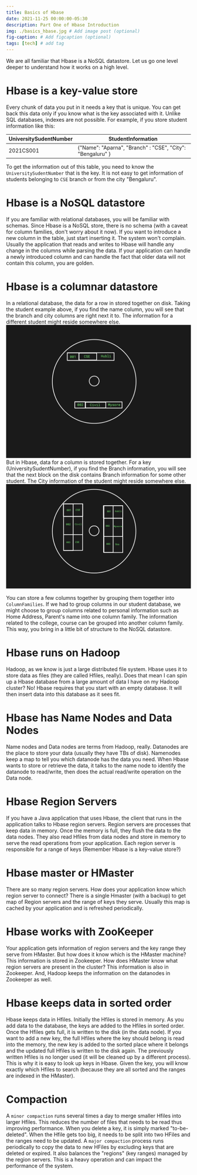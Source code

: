 ```yaml
---
title: Basics of Hbase
date: 2021-11-25 00:00:00-05:30
description: Part One of Hbase Introduction
img: ./basics_hbase.jpg # Add image post (optional)
fig-caption: # Add figcaption (optional)
tags: [tech] # add tag
---
```


We are all familiar that Hbase is a NoSQL datastore. Let us go one level deeper to understand how it works on a high level. 

# Hbase is a key-value store 
Every chunk of data you put in it needs a key that is unique. You can get back this data only if you know what is the key associated with it. Unlike SQL databases, indexes are not possible. For example, if you store student information like this:

| UniversitySudentNumber | StudentInformation |
| --- | -- |
| 2021CS001 | {"Name": "Aparna", "Branch" : "CSE", "City": "Bengaluru" } |

To get the information out of this table, you need to know the `UniversitySudentNumber` that is the key. It is not easy to get information of students belonging to `CSE` branch or from the city "Bengaluru".

# Hbase is a NoSQL datastore
If you are familiar with relational databases, you will be familiar with schemas. Since Hbase is a NoSQL store, there is no schema (with a caveat for column families, don't worry about it now). If you want to introduce a new column in the table, just start inserting it. The system won't complain. Usually the application that reads and writes to Hbase will handle any change in the columns while parsing the data. If your application can handle a newly introduced column and can handle the fact that older data will not contain this column, you are golden. 

# Hbase is a columnar datastore
In a relational database, the data for a row in stored together on disk. Taking the student example above, if you find the name column, you will see that the branch and city columns are right next it to. The information for a different student might reside somewhere else. 
![Relational_Store](./relational_store.jpg)
But in Hbase, data for a column is stored together. For a key (UniversitySudentNumber), if you find the Branch information, you will see that the next block on the disk contains Branch information for some other student. The City information of the student might reside somewhere else. 
![Columnar_Store](./columnar_store.png)

You can store a few columns together by grouping them together into `ColumnFamilies`. If we had to group columns in our student database, we might choose to group columns related to personal information such as Home Address, Parent's name into one column family. The information related to the college, course can be grouped into another column family. This way, you bring in a little bit of structure to the NoSQL datastore. 

# Hbase runs on Hadoop
Hadoop, as we know is just a large distributed file system. Hbase uses it to store data as files (they are called Hfiles, really). Does that mean I can spin up a Hbase database from a large amount of data I have on my Hadoop cluster? No! Hbase requires that you start with an empty database. It will then insert data into this database as it sees fit. 

# Hbase has Name Nodes and Data Nodes
Name nodes and Data nodes are terms from Hadoop, really. Datanodes are the place to store your data (usually they have TBs of disk). Namenodes keep a map to tell you which datanode has the data you need. When Hbase wants to store or retrieve the data, it talks to the name node to identify the datanode to read/write, then does the actual read/write operation on the Data node. 

# Hbase Region Servers
If you have a Java application that uses Hbase, the client that runs in the application talks to Hbase region servers. Region servers are processes that keep data in memory. Once the memory is full, they flush the data to the data nodes. They also read Hfiles from data nodes and store in memory to serve the read operations from your application. Each region server is responsible for a range of keys (Remember Hbase is a key-value store?)

# Hbase master or HMaster
There are so many region servers. How does your application know which region server to connect? There is a single Hmaster (with a backup) to get map of Region servers and the range of keys they serve. Usually this map is cached by your application and is refreshed periodically. 

# Hbase works with ZooKeeper
Your application gets information of region servers and the key range they serve from HMaster. But how does it know which is the HMaster machine? This information is stored in Zookeeper. How does HMaster know what region servers are present in the cluster? This information is also in Zookeeper. And, Hadoop keeps the information on the datanodes in Zookeeper as well. 

# Hbase keeps data in sorted order
Hbase keeps data in Hfiles. Initially the Hfiles is stored in memory. As you add data to the database, the keys are added to the Hfiles in sorted order. Once the Hfiles gets full, it is written to the disk (in the data node). If you want to add a new key, the full Hfiles where the key should belong is read into the memory, the new key is added to the sorted place where it belongs and the updated full Hfiles is written to the disk again. The previously written Hfiles is no longer used (it will be cleaned up by a different process). 
This is why it is easy to look up keys in Hbase. Given the key, you will know exactly which Hfiles to search (because they are all sorted and the ranges are indexed in the HMaster). 

# Compaction
A `minor compaction` runs several times a day to merge smaller Hfiles into larger Hfiles. This reduces the number of files that needs to be read thus improving performance. 
When you delete a key, it is simply marked "to-be-deleted". When the Hfile gets too big, it needs to be split into two HFiles and the ranges need to be updated. A `major compaction` process runs periodically to copy the data to new HFiles by excluding keys that are deleted or expired. It also balances the "regions" (key ranges) managed by the region servers. This is a heavy operation and can impact the performance of the system.
